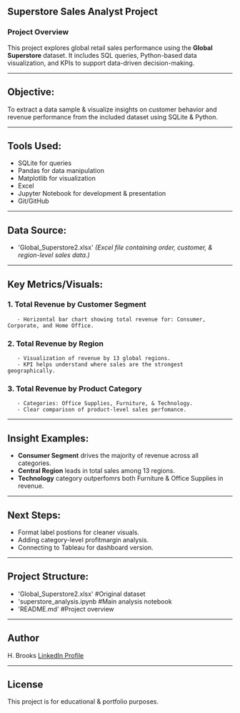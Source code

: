 ## Superstore Sales Analyst Project

### Project Overview
This project explores global retail sales performance using the **Global Superstore** dataset. It includes SQL queries, Python-based data visualization, and KPIs to support data-driven decision-making. 

___

## Objective:
To extract a data sample & visualize insights on customer behavior and revenue performance from the included dataset using SQLite & Python.

---

## Tools Used:
- SQLite for queries
- Pandas for data manipulation
- Matplotlib for visualization
- Excel
- Jupyter Notebook for development & presentation
- Git/GitHub

___

## Data Source:
- 'Global_Superstore2.xlsx'
  *(Excel file containing order, customer, & region-level sales data.)*

___

## Key Metrics/Visuals:

### 1. Total Revenue by Customer Segment
       - Horizontal bar chart showing total revenue for: Consumer, Corporate, and Home Office.

### 2. Total Revenue by Region
       - Visualization of revenue by 13 global regions. 
       - KPI helps understand where sales are the strongest geographically. 

### 3. Total Revenue by Product Category
       - Categories: Office Supplies, Furniture, & Technology. 
       - Clear comparison of product-level sales perfomance. 
___

## Insight Examples: 
- **Consumer Segment** drives the majority of revenue across all categories.
- **Central Region** leads in total sales among 13 regions.
- **Technology** category outperfomrs both Furniture & Office Supplies in revenue.

---

## Next Steps:
- Format label postions for cleaner visuals.
- Adding category-level profitmargin analysis.
- Connecting to Tableau for dashboard version. 

---

## Project Structure:
- 'Global_Superstore2.xlsx' #Original dataset
- 'superstore_analysis.ipynb #Main analysis notebook
- 'README.md' #Project overview 

---

## Author
H. Brooks
[LinkedIn Profile](https://www.linkedin.com/in/h-b-634800192)

---

## License
This project is for educational & portfolio purposes. 

